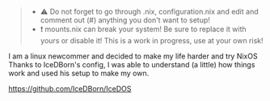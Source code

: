 >- ⚠️ Do not forget to go through .nix, configuration.nix and edit and comment out (#) anything you don't want to setup!
>- ❗ mounts.nix can break your system! Be sure to replace it with yours or disable it!
This is a work in progress, use at your own risk!

I am a linux newcommer and decided to make my life harder and try NixOS
Thanks to IceDBorn's config, I was able to understand (a little) how things work and used his setup to make my own.

https://github.com/IceDBorn/IceDOS 

